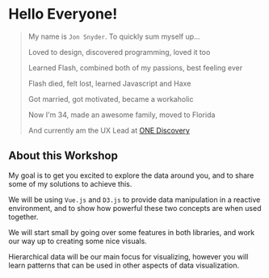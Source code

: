 # Hello Everyone!

> My name is `Jon Snyder`. To quickly sum myself up...
>
> Loved to design, discovered programming, loved it too
>
> Learned Flash, combined both of my passions, best feeling ever
>
> Flash died, felt lost, learned Javascript and Haxe
>
> Got married, got motivated, became a workaholic
>
> Now I'm 34, made an awesome family, moved to Florida
>
> And currently am the UX Lead at [ONE Discovery](http://onediscovery.com)

## About this Workshop

My goal is to get you excited to explore the data around you, and to share some of my solutions to achieve this.

We will be using `Vue.js` and `D3.js` to provide data manipulation in a reactive environment, and to show how powerful these two concepts are when used together.

We will start small by going over some features in both libraries, and work our way up to creating some nice visuals.

Hierarchical data will be our main focus for visualizing, however you will learn patterns that can be used in other aspects of data visualization.
